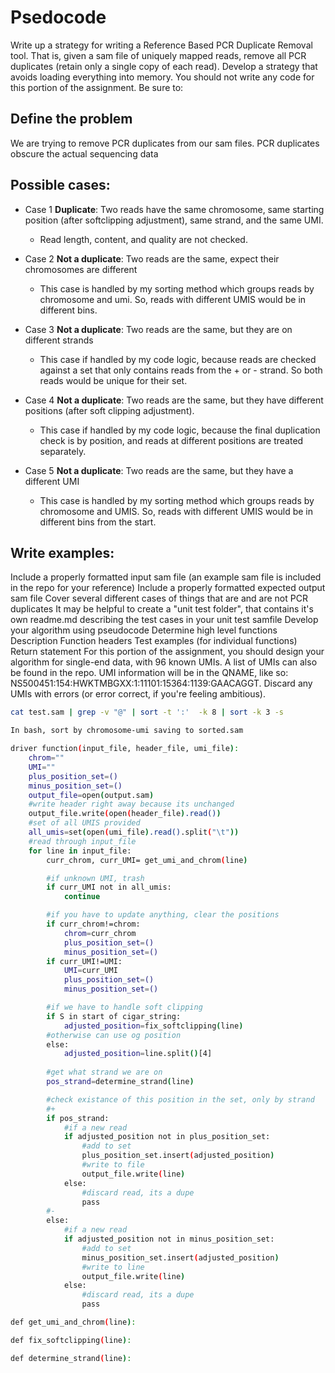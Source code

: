 # Psedocode

Write up a strategy for writing a Reference Based PCR Duplicate Removal tool. That is, given a sam file of uniquely mapped reads, remove all PCR duplicates (retain only a single copy of each read). Develop a strategy that avoids loading everything into memory. You should not write any code for this portion of the assignment. Be sure to:

## Define the problem

We are trying to remove PCR duplicates from our sam files. PCR duplicates obscure the actual sequencing data

## Possible cases:

- Case 1 **Duplicate**: Two reads have the same chromosome, same starting position (after softclipping adjustment), same strand, and the same UMI.
    - Read length, content, and quality are not checked.
- Case 2 **Not a duplicate**: Two reads are the same, expect their chromosomes are different
    - This case is handled by my sorting method which groups reads by chromosome and umi. So, reads with different UMIS would be in different bins.

- Case 3 **Not a duplicate**: Two reads are the same, but they are on different strands
    - This case if handled by my code logic, because reads are checked against a set that only contains reads from the + or - strand. So both reads would be unique for their set.

-  Case 4 **Not a duplicate**: Two reads are the same, but they have different positions (after soft clipping adjustment).
    - This case if handled by my code logic, because the final duplication check is by position, and reads at different positions are treated separately.

- Case 5 **Not a duplicate**: Two reads are the same, but they have a different UMI
    - This case is handled by my sorting method which groups reads by chromosome and UMIS. So, reads with different UMIS would be in different bins from the start.

## Write examples:

Include a properly formatted input sam file (an example sam file is included in the repo for your reference)
Include a properly formatted expected output sam file
Cover several different cases of things that are and are not PCR duplicates
It may be helpful to create a "unit test folder", that contains it's own readme.md describing the test cases in your unit test samfile
Develop your algorithm using pseudocode
Determine high level functions
Description
Function headers
Test examples (for individual functions)
Return statement
For this portion of the assignment, you should design your algorithm for single-end data, with 96 known UMIs. A list of UMIs can also be found in the repo. UMI information will be in the QNAME, like so: NS500451:154:HWKTMBGXX:1:11101:15364:1139:GAACAGGT. Discard any UMIs with errors (or error correct, if you're feeling ambitious).

```bash
cat test.sam | grep -v "@" | sort -t ':'  -k 8 | sort -k 3 -s
```

```bash
In bash, sort by chromosome-umi saving to sorted.sam

driver function(input_file, header_file, umi_file):
    chrom=""
    UMI=""
    plus_position_set=()
    minus_position_set=()
    output_file=open(output.sam)
    #write header right away because its unchanged
    output_file.write(open(header_file).read())
    #set of all UMIS provided
    all_umis=set(open(umi_file).read().split("\t"))
    #read through input_file
    for line in input_file:
        curr_chrom, curr_UMI= get_umi_and_chrom(line)

        #if unknown UMI, trash
        if curr_UMI not in all_umis:
            continue

        #if you have to update anything, clear the positions
        if curr_chrom!=chrom:
            chrom=curr_chrom
            plus_position_set=()
            minus_position_set=()
        if curr_UMI!=UMI:
            UMI=curr_UMI
            plus_position_set=()
            minus_position_set=()

        #if we have to handle soft clipping    
        if S in start of cigar_string:
            adjusted_position=fix_softclipping(line)
        #otherwise can use og position
        else:
            adjusted_position=line.split()[4]
        
        #get what strand we are on
        pos_strand=determine_strand(line)

        #check existance of this position in the set, only by strand
        #+
        if pos_strand:
            #if a new read
            if adjusted_position not in plus_position_set:
                #add to set
                plus_position_set.insert(adjusted_position)
                #write to file
                output_file.write(line)
            else:
                #discard read, its a dupe
                pass
        #-
        else:
            #if a new read
            if adjusted_position not in minus_position_set:
                #add to set
                minus_position_set.insert(adjusted_position)
                #write to line
                output_file.write(line)
            else:
                #discard read, its a dupe   
                pass
```


```bash
def get_umi_and_chrom(line):

def fix_softclipping(line):

def determine_strand(line):



```